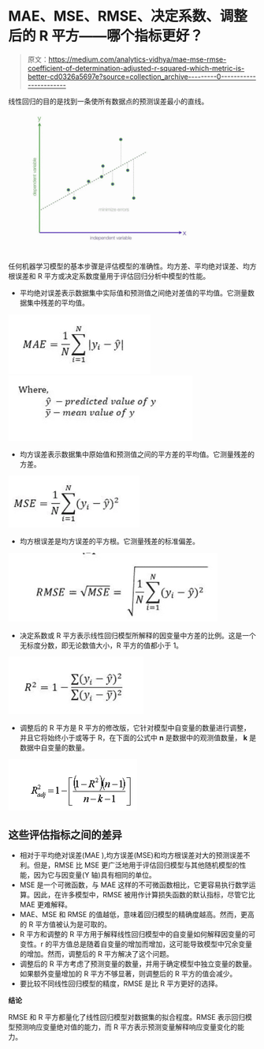 # MAE、MSE、RMSE、决定系数、调整后的 R 平方——哪个指标更好？

> 原文：<https://medium.com/analytics-vidhya/mae-mse-rmse-coefficient-of-determination-adjusted-r-squared-which-metric-is-better-cd0326a5697e?source=collection_archive---------0----------------------->

线性回归的目的是找到一条使所有数据点的预测误差最小的直线。

![](img/5e23c2ec78fc0958e0d9be751ad2b883.png)

任何机器学习模型的基本步骤是评估模型的准确性。均方差、平均绝对误差、均方根误差和 R 平方或决定系数度量用于评估回归分析中模型的性能。

*   平均绝对误差表示数据集中实际值和预测值之间绝对差值的平均值。它测量数据集中残差的平均值。

![](img/355b3c2778f853c1dfed16655dea5b1d.png)![](img/b147941eb933b98381583c96c8044f65.png)

*   均方误差表示数据集中原始值和预测值之间的平方差的平均值。它测量残差的方差。

![](img/4dfe5b6d63ad01dc5feb5226779d4207.png)

*   均方根误差是均方误差的平方根。它测量残差的标准偏差。

![](img/da6f6344a0480d8111e22cd6b6b50c8a.png)

*   决定系数或 R 平方表示线性回归模型所解释的因变量中方差的比例。这是一个无标度分数，即无论数值大小，R 平方的值都小于 1。

![](img/9fcc074d36470176872111b3246998b4.png)

*   调整后的 R 平方是 R 平方的修改版，它针对模型中自变量的数量进行调整，并且它将始终小于或等于 R，在下面的公式中 **n** 是数据中的观测值数量， **k** 是数据中自变量的数量。

![](img/3a02c1b54e458aa7d8d0765f1835e237.png)

## 这些评估指标之间的差异

*   相对于平均绝对误差(MAE ),均方误差(MSE)和均方根误差对大的预测误差不利。但是，RMSE 比 MSE 更广泛地用于评估回归模型与其他随机模型的性能，因为它与因变量(Y 轴)具有相同的单位。
*   MSE 是一个可微函数，与 MAE 这样的不可微函数相比，它更容易执行数学运算。因此，在许多模型中，RMSE 被用作计算损失函数的默认指标，尽管它比 MAE 更难解释。
*   MAE、MSE 和 RMSE 的值越低，意味着回归模型的精确度越高。然而，更高的 R 平方值被认为是可取的。
*   R 平方和调整的 R 平方用于解释线性回归模型中的自变量如何解释因变量的可变性。r 的平方值总是随着自变量的增加而增加，这可能导致模型中冗余变量的增加。然而，调整后的 R 平方解决了这个问题。
*   调整后的 R 平方考虑了预测变量的数量，并用于确定模型中独立变量的数量。如果额外变量增加的 R 平方不够显著，则调整后的 R 平方的值会减少。
*   要比较不同线性回归模型的精度，RMSE 是比 R 平方更好的选择。

**结论**

RMSE 和 R 平方都量化了线性回归模型对数据集的拟合程度。RMSE 表示回归模型预测响应变量绝对值的能力，而 R 平方表示预测变量解释响应变量变化的能力。